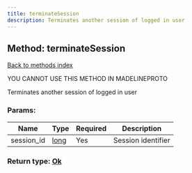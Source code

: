 ```yaml
---
title: terminateSession
description: Terminates another session of logged in user
---
```

## Method: terminateSession  
[Back to methods index](index.md)


YOU CANNOT USE THIS METHOD IN MADELINEPROTO


Terminates another session of logged in user

### Params:

| Name     |    Type       | Required | Description |
|----------|---------------|----------|-------------|
|session\_id|[long](../types/long.md) | Yes|Session identifier|


### Return type: [Ok](../types/Ok.md)

